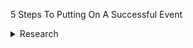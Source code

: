 5 Steps To Putting On A Successful Event
<details>
<summary>Research</summary>
  
<summary><details>
  <summary>Define your goals and objectives</summary>
  
  * one
  * two
  
 </details>
 
 <details>
  <summary>Outline what your event will entail, and check it is feasible</summary>
  
  * aaa
  * bbb
  
 </details>
 
</summary> 

</details>

